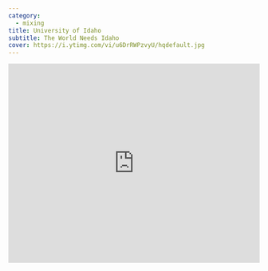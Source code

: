 ```yaml
---
category:
  - mixing
title: University of Idaho
subtitle: The World Needs Idaho
cover: https://i.ytimg.com/vi/u6DrRWPzvyU/hqdefault.jpg
---
```

<iframe width="100%" height="400" src="https://www.youtube.com/watch?v=u6DrRWPzvyU" title="YouTube Video" frameborder="0" allow="encrypted-media; " allowfullscreen></iframe>